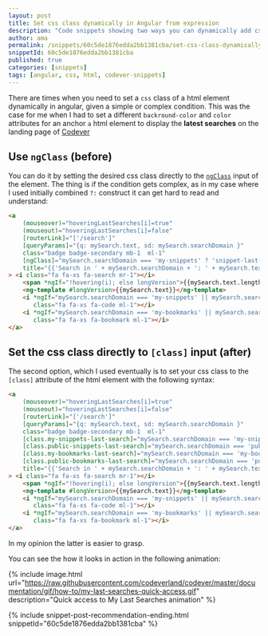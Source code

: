 ```yaml
---
layout: post
title: Set css class dynamically in Angular from expression
description: "Code snippets showing two ways you can dynamically add css classes to html elements in Angular"
author: ama
permalink: /snippets/60c5de1876edda2bb1381cba/set-css-class-dynamically-in-angular-from-expression
snippetId: 60c5de1876edda2bb1381cba
published: true
categories: [snippets]
tags: [angular, css, html, codever-snippets]
---
```


There are times when you need to set a `css` class of a html element dynamically in angular, given a simple or complex condition.
This was the case for me when I had to set a different `backround-color` and `color` attributes for an anchor `a` html element
to display the **latest searches** on the landing page of [Codever](https://www.codever.dev)

<!--more-->

## Use `ngClass` (before)

You can do it by setting the desired css class directly to the [`ngClass`](https://angular.io/api/common/NgClass) input
 of the element. The thing is if the condition gets complex, as in my case where I used initially combined `?:` construct
 it can get hard to read and understand:

```html
<a
    (mouseover)="hoveringLastSearches[i]=true"
    (mouseout)="hoveringLastSearches[i]=false"
    [routerLink]="['/search']"
    [queryParams]="{q: mySearch.text, sd: mySearch.searchDomain }"
    class="badge badge-secondary mb-1  ml-1"
    [ngClass]="mySearch.searchDomain === 'my-snippets' ? 'snippet-last-search' : mySearch.searchDomain === 'my-bookmarks' ? 'my-bookmarks-last-search' : 'public-bookmarks-last-search' "
    title="{{'Search in ' + mySearch.searchDomain + ': ' + mySearch.text}}"
> <i class="fa fa-xs fa-search mr-1"></i>
    <span *ngIf="!hovering(i); else longVersion">{{mySearch.text.length > 20 ? mySearch.text.substring(0,20) + '...' : mySearch.text}}</span>
    <ng-template #longVersion>{{mySearch.text}}</ng-template>
    <i *ngIf="mySearch.searchDomain === 'my-snippets' || mySearch.searchDomain === 'public-snippets'"
       class="fa fa-xs fa-code ml-1"></i>
    <i *ngIf="mySearch.searchDomain === 'my-bookmarks' || mySearch.searchDomain === 'public-bookmarks'"
       class="fa fa-xs fa-bookmark ml-1"></i>
</a>
```

## Set the css class directly to `[class]` input (after)

The second option, which I used eventually is to set your css class to the `[class]` attribute of the html element
with the following syntax:

```html
<a
    (mouseover)="hoveringLastSearches[i]=true"
    (mouseout)="hoveringLastSearches[i]=false"
    [routerLink]="['/search']"
    [queryParams]="{q: mySearch.text, sd: mySearch.searchDomain }"
    class="badge badge-secondary mb-1  ml-1"
    [class.my-snippets-last-search]="mySearch.searchDomain === 'my-snippets'"
    [class.public-snippets-last-search]="mySearch.searchDomain === 'public-snippets'"
    [class.my-bookmarks-last-search]="mySearch.searchDomain === 'my-bookmarks'"
    [class.public-bookmarks-last-search]="mySearch.searchDomain === 'public-bookmarks'"
    title="{{'Search in ' + mySearch.searchDomain + ': ' + mySearch.text}}"
> <i class="fa fa-xs fa-search mr-1"></i>
    <span *ngIf="!hovering(i); else longVersion">{{mySearch.text.length > 20 ? mySearch.text.substring(0,20) + '...' : mySearch.text}}</span>
    <ng-template #longVersion>{{mySearch.text}}</ng-template>
    <i *ngIf="mySearch.searchDomain === 'my-snippets' || mySearch.searchDomain === 'public-snippets'"
       class="fa fa-xs fa-code ml-1"></i>
    <i *ngIf="mySearch.searchDomain === 'my-bookmarks' || mySearch.searchDomain === 'public-bookmarks'"
       class="fa fa-xs fa-bookmark ml-1"></i>
</a>
```

In my opinion the latter is easier to grasp.

You can see the how it looks in action in the following animation:

{% include image.html url="https://raw.githubusercontent.com/codeverland/codever/master/documentation/gif/how-to/my-last-searches-quick-access.gif" description="Quick access to My Last Searches animation" %}

 {% include snippet-post-recommendation-ending.html snippetId="60c5de1876edda2bb1381cba" %}
